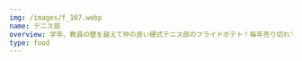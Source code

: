 ```yaml
---
img: /images/f_107.webp
name: テニス部
overview: 学年、教員の壁を越えて仲の良い硬式テニス部のフライドポテト！毎年売り切れている大人気バザーです！
type: food
---
```

